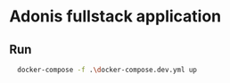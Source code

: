 # Adonis fullstack application

## Run

```bash
  docker-compose -f .\docker-compose.dev.yml up
```

